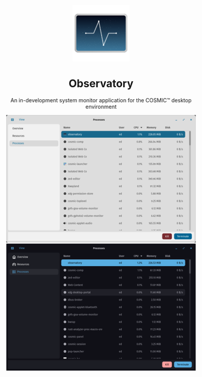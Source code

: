 <div align="center">
  <img src="res/icons/hicolor/scalable/apps/icon.svg" width="150" />
  <h1>Observatory</h1>

  <p>An in-development system monitor application for the COSMIC™ desktop environment</p>

  ![Screenshot of the observatory app's processes page](res/screenshots/processes-light.png#gh-light-mode-only)
  ![Screenshot of the observatory app's processes page](res/screenshots/processes-dark.png#gh-dark-mode-only)
</div>
